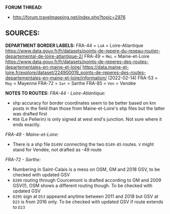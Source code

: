 ﻿**FORUM THREAD:**
- http://forum.travelmapping.net/index.php?topic=2976


**SOURCES:**
- 

**DEPARTMENT BORDER LABELS:**
FRA-44 = `LoA` = Loire-Atlantique
   https://www.data.gouv.fr/fr/datasets/points-de-repere-du-reseau-routier-departemental-de-loire-atlantique-2/
FRA-49 = `MeL` = Maine-et-Loire
   https://www.data.gouv.fr/fr/datasets/points-de-reperes-des-routes-departementales-en-maine-et-loire/
   https://data.maine-et-loire.fr/explore/dataset/224900019_points-de-reperes-des-routes-departementales-en-maine-et-loire/information/ (2022-02-14)
FRA-53 = `May` = Mayenne
FRA-72 = `Sar` = Sarthe
FRA-85 = `Ven` = Vendée


**NOTES TO ROUTES:**
*FRA-44 - Loire-Atlantique:*
- shp accuracy for border coordinates seem to be better based on km posts in the field than those from Maine-et-Loire's shp files but the latter was drafted first
- `M58` (Le Pellerin) is only signed at west end's junction. Not sure where it ends exactly.

*FRA-49 - Maine-et-Loire:*
- There is a shp file `D149V` connecting the two `D149-85` routes. `V` might stand for Vendée, not drafted as -49 route

*FRA-72 - Sarthe:*
- Numbering in Saint-Calais is a mess on OSM, GM and 2018 GSV, to be checked with updated GSV
- `D209` routing through Courcemont is drafted according to GM and 2009 GSV(!), OSM shows a different routing though. To be checked with updated GSV
- `D295` sign at `D53` appeared anytime between 2011 and 2018 but GSV at `D23` is from 2016 only. To be checked with updated GSV if route extends to `D23`